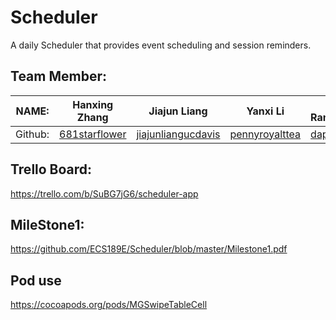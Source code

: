 # Scheduler
A daily Scheduler that provides event scheduling and session reminders.

## Team Member:
| NAME: | Hanxing Zhang | Jiajun Liang | Yanxi Li | Sunil Ramakrishnan |
|-------|--------|--------|--------|--------|
| Github: | [681starflower](https://github.com/681starflower)|[jiajunliangucdavis](https://github.com/jiajunliangucdavis)|[pennyroyalttea](https://github.com/pennyroyalttea)| [daplaia](https://github.com/daplaia) |

## Trello Board:
https://trello.com/b/SuBG7jG6/scheduler-app

## MileStone1:
https://github.com/ECS189E/Scheduler/blob/master/Milestone1.pdf

## Pod use
https://cocoapods.org/pods/MGSwipeTableCell
